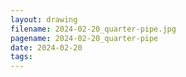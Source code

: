 ```yaml
---
layout: drawing
filename: 2024-02-20_quarter-pipe.jpg
pagename: 2024-02-20_quarter-pipe
date: 2024-02-20
tags:
---
```

